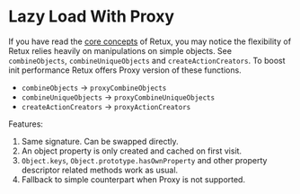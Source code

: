 # Lazy Load With Proxy

If you have read the [core concepts][core-concepts] of Retux, you may notice the flexibility of Retux relies heavily on manipulations on simple objects. See `combineObjects`, `combineUniqueObjects` and `createActionCreators`. To boost init performance Retux offers Proxy version of these functions.

- `combineObjects` -> `proxyCombineObjects`
- `combineUniqueObjects` -> `proxyCombineUniqueObjects`
- `createActionCreators` -> `proxyActionCreators`

Features:

1. Same signature. Can be swapped directly.
2. An object property is only created and cached on first visit.
3. `Object.keys`, `Object.prototype.hasOwnProperty` and other property descriptor related methods work as usual.
4. Fallback to simple counterpart when Proxy is not supported.

[core-concepts]: ./core-concepts.md

